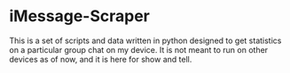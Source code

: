 # iMessage-Scraper
This is a set of scripts and data written in python designed to get statistics on a particular group chat on my device. It is not meant to run on other devices as of now, and it is here for show and tell.
